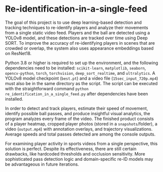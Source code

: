 # Re-identification-in-a-single-feed
The goal of this project is to use deep learning-based detection and tracking techniques to re-identify players and analyze their movements from a single static video feed. Players and the ball are detected using a YOLOv8 model, and these detections are tracked over time using Deep SORT. To improve the accuracy of re-identifying players in scenes that are crowded or overlap, the system also uses appearance embeddings based on ResNet18.

Python 3.8 or higher is required to set up the environment, and the following dependencies need to be installed: `scikit-learn`, `matplotlib`, `seaborn`, `opencv-python`, `torch`, `torchvision`, `deep_sort_realtime`, and `ultralytics`. A YOLOv8 model checkpoint (`best.pt`) and a video file (`15sec_input_720p.mp4`) must also be in the same directory as the script. The script can be executed with the straightforward command `python re_identification_in_a_single_feed.py` after dependencies have been installed.

In order to detect and track players, estimate their speed of movement, identify possible ball passes, and produce insightful visual analytics, the program analyzes every frame of the video. The finished product consists of a player heatmap, cropped player photos (stored in a `snapshots`/folder), a video (`output.mp4`) with annotation overlays, and trajectory visualizations. Average speeds and total passes detected are among the console outputs.

For examining player activity in sports videos from a single perspective, this solution is perfect. Despite its effectiveness, there are still certain drawbacks, like hardcoded thresholds and occlusion sensitivity. More sophisticated pass detection logic and domain-specific re-ID models may be advantageous in future iterations.
